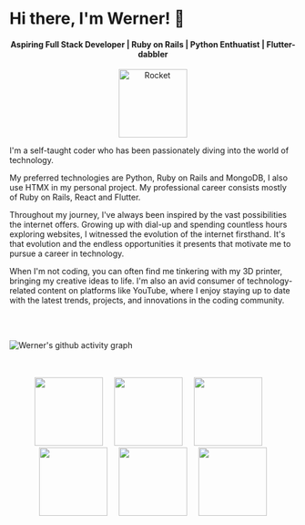 <!---
WernerPetrick/WernerPetrick is a ✨ special ✨ repository because its `README.md` (this file) appears on your GitHub profile.
You can click the Preview link to take a look at your changes.
--->
# Hi there, I'm Werner! 👋

<div align="center">
  <h4>Aspiring Full Stack Developer | Ruby on Rails | Python Enthuatist | Flutter-dabbler</h4>
  <img src="https://i.ibb.co/wNdV8TS/Rocket.png" alt="Rocket" border="0" width="120">
</div>


I'm a self-taught coder who has been passionately diving into the world of technology.

My preferred technologies are Python, Ruby on Rails and MongoDB, I also use HTMX in my personal project. My professional career consists mostly of Ruby on Rails, React and Flutter.

Throughout my journey, I've always been inspired by the vast possibilities the internet offers. Growing up with dial-up and spending countless hours exploring websites, I witnessed the evolution of the internet firsthand. It's that evolution and the endless opportunities it presents that motivate me to pursue a career in technology.

When I'm not coding, you can often find me tinkering with my 3D printer, bringing my creative ideas to life. I'm also an avid consumer of technology-related content on platforms like YouTube, where I enjoy staying up to date with the latest trends, projects, and innovations in the coding community.

<br/>
<br/>

![Werner's github activity graph](https://github-readme-activity-graph.vercel.app/graph?username=WernerPetrick&theme=nightowl)

<br/>

<div align="center">
  <br/>
  <img src="https://cdn.jsdelivr.net/gh/devicons/devicon@latest/icons/rails/rails-plain-wordmark.svg" height="120"/>
  <img width="12" />
  <img src="https://cdn.jsdelivr.net/gh/devicons/devicon@latest/icons/react/react-original-wordmark.svg" height="120"/>
  <img width="12" />
  <img src="https://cdn.jsdelivr.net/gh/devicons/devicon@latest/icons/flutter/flutter-original.svg" height="120"/>
  <img width="12" />
  <img src="https://cdn.jsdelivr.net/gh/devicons/devicon@latest/icons/firebase/firebase-original-wordmark.svg" height="120"/>
  <img width="12" />
  <img src="https://cdn.jsdelivr.net/gh/devicons/devicon@latest/icons/mongodb/mongodb-plain-wordmark.svg" height="120"/>
  <img width="12" />
  <img src="https://cdn.jsdelivr.net/gh/devicons/devicon@latest/icons/python/python-original-wordmark.svg" height="120"/>
  <br/>
</div>


